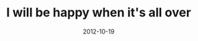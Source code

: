 ---
layout: base.njk
title : 'I will be happy when it&#39;s all over' 
view_title : 'I will be happy when it&#39;s all over' 
year : '2012' 
date : '2012-10-19' 
img_file : '/drawing/iwillbehappywhenitsallover.png' 
html_file : 'iwillbehappywhenitsallover' 
next_html : 'depressionrobotwantstomalfunction.html' 
year_order : '42' 
permalink : "title/{{html_file}}.html"
---